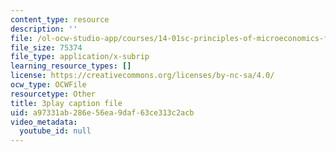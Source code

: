 ```yaml
---
content_type: resource
description: ''
file: /ol-ocw-studio-app/courses/14-01sc-principles-of-microeconomics-fall-2011/a97331ab286e56ea9daf63ce313c2acb_eeauylMvOvA.vtt
file_size: 75374
file_type: application/x-subrip
learning_resource_types: []
license: https://creativecommons.org/licenses/by-nc-sa/4.0/
ocw_type: OCWFile
resourcetype: Other
title: 3play caption file
uid: a97331ab-286e-56ea-9daf-63ce313c2acb
video_metadata:
  youtube_id: null
---
```

